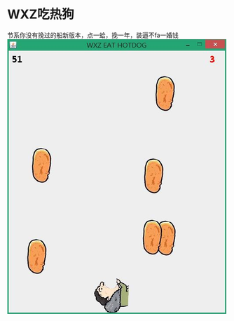 # WXZ吃热狗  
节系你没有挽过的船新版本，点一蛤，挽一年，装逼不fa一婚钱
![Preview1](https://raw.githubusercontent.com/HeroChan0330/WXZ_EAT_HOTDOG/master/sample/1.jpg)